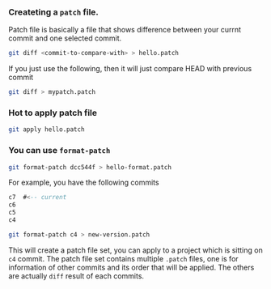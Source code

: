 ### Createting a `patch` file.
Patch file is basically a file that shows difference between your currnt commit and one selected commit.
```bash
git diff <commit-to-compare-with> > hello.patch
```

If you just use the following, then it will just compare HEAD with previous commit
```bash
git diff > mypatch.patch
```

### Hot to apply patch file
``` bash
git apply hello.patch
```

### You can use `format-patch`

```bash
git format-patch dcc544f > hello-format.patch
```

For example, you have the following commits

```sql
c7  #<-- current
c6
c5
c4
```

```bash
git format-patch c4 > new-version.patch
```
This will create a patch file set, you can apply to a project which is sitting on `c4` commit.
The patch file set contains multiple `.patch` files, one is for information of other commits and its order that will be applied. The others are actually `diff` result of each commits.





